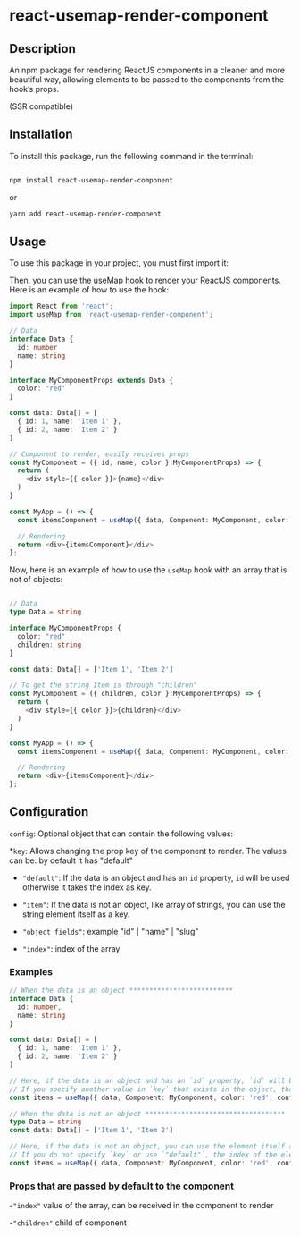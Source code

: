 # react-usemap-render-component

## Description

An npm package for rendering ReactJS components in a cleaner and more beautiful way, allowing elements to be passed to the components from the hook’s props. 

(SSR compatible)

## Installation

To install this package, run the following command in the terminal:


```bash

npm install react-usemap-render-component
```

or

```bash
yarn add react-usemap-render-component
```

## Usage

To use this package in your project, you must first import it:

Then, you can use the useMap hook to render your ReactJS components. Here is an example of how to use the hook:

```typescript
import React from 'react';
import useMap from 'react-usemap-render-component';

// Data
interface Data { 
  id: number
  name: string 
}

interface MyComponentProps extends Data {
  color: "red" 
}

const data: Data[] = [
  { id: 1, name: 'Item 1' }, 
  { id: 2, name: 'Item 2' }
]

// Component to render, easily receives props
const MyComponent = ({ id, name, color }:MyComponentProps) => {
  return (
    <div style={{ color }}>{name}</div>
  )
} 

const MyApp = () => {
  const itemsComponent = useMap({ data, Component: MyComponent, color: 'red' })

  // Rendering 
  return <div>{itemsComponent}</div>
};
```

Now, here is an example of how to use the `useMap` hook with an array that is not of objects:

```typescript

// Data
type Data = string

interface MyComponentProps {
  color: "red" 
  children: string
}

const data: Data[] = ['Item 1', 'Item 2']

// To get the string Item is through "children"
const MyComponent = ({ children, color }:MyComponentProps) => {
  return (
    <div style={{ color }}>{children}</div>
  )
} 

const MyApp = () => {
  const itemsComponent = useMap({ data, Component: MyComponent, color: 'red' })

  // Rendering 
  return <div>{itemsComponent}</div>
};
```

## Configuration
  `config`: Optional object that can contain the following values:

   *`key`: Allows changing the prop key of the component to render. The values can be:
    by default it has "default"

  - `"default"`: If the data is an object and has an `id` property, `id` will be used otherwise it takes the index as key.

  - `"item"`: If the data is not an object, like array of strings, you can use the string element itself as a key.

  - `"object fields"`: example "id" | "name" | "slug"

  - `"index"`: index of the array


### Examples

```typescript
// When the data is an object **************************
interface Data { 
  id: number,
  name: string
}

const data: Data[] = [
  { id: 1, name: 'Item 1' },
  { id: 2, name: 'Item 2' }
]

// Here, if the data is an object and has an `id` property, `id` will be used as a key.
// If you specify another value in `key` that exists in the object, that value will be used as a key.
const items = useMap({ data, Component: MyComponent, color: 'red', config: { key: "id" } })

// When the data is not an object ***********************************
type Data = string
const data: Data[] = ['Item 1', 'Item 2']

// Here, if the data is not an object, you can use the element itself as a key by specifying `"item"` in `key`.
// If you do not specify `key` or use `"default"`, the index of the element in the array will be used as a key.
const items = useMap({ data, Component: MyComponent, color: 'red', config: { key: "item" } })

```

### Props that are passed by default to the component
-`"index"` value of the array, can be received in the component to render

-`"children"` child of component
